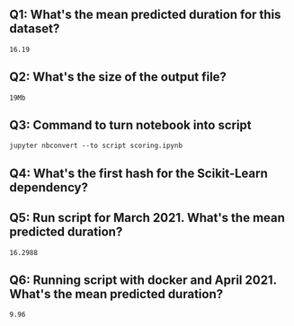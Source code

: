## Q1: What's the mean predicted duration for this dataset?
`16.19`

## Q2: What's the size of the output file?
`19Mb`


## Q3: Command to turn notebook into script
`jupyter nbconvert --to script scoring.ipynb`

## Q4: What's the first hash for the Scikit-Learn dependency?


## Q5: Run script for March 2021. What's the mean predicted duration?
`16.2988`

## Q6: Running script with docker and April 2021. What's the mean predicted duration?
`9.96`


